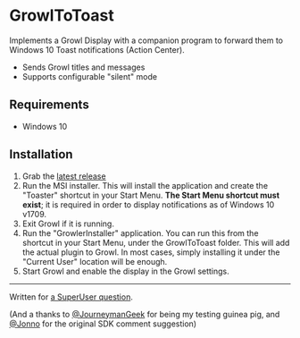 # GrowlToToast

Implements a Growl Display with a companion program to forward them to Windows 10 Toast notifications (Action Center).

* Sends Growl titles and messages
* Supports configurable "silent" mode

## Requirements

* Windows 10

## Installation

1. Grab the [latest release](https://github.com/BobVul/GrowlToToast/releases)
2. Run the MSI installer. This will install the application and create the "Toaster" shortcut in your Start Menu. **The Start Menu shortcut must exist**; it is required in order to display notifications as of Windows 10 v1709.
3. Exit Growl if it is running.
4. Run the "GrowlerInstaller" application. You can run this from the shortcut in your Start Menu, under the GrowlToToast folder. This will add the actual plugin to Growl. In most cases, simply installing it under the "Current User" location will be enough.
5. Start Growl and enable the display in the Growl settings.

----

Written for [a SuperUser question](http://superuser.com/questions/1039396/how-do-i-get-growl-for-windows-to-use-native-windows-8-10-notifications).

(And a thanks to [@JourneymanGeek](http://superuser.com/users/10165/journeyman-geek) for being my testing guinea pig, and [@Jonno](http://superuser.com/users/536125/jonno) for the original SDK comment suggestion)
